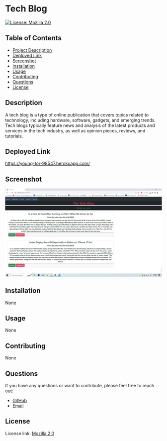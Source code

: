 
# Tech Blog

[![License: Mozilla 2.0](https://img.shields.io/badge/License-MPL_2.0-brightgreen.svg)](https://www.mozilla.org/en-US/MPL/2.0/)

## Table of Contents
- [Project Description](#description)
- [Deployed Link](#deployed-link)
- [Screenshot](#screenshot)
- [Installation](#installation)
- [Usage](#usage)
- [Contributing](#contributing)
- [Questions](#questions)
- [License](#license)

## Description
A tech blog is a type of online publication that covers topics related to technology, including hardware, software, gadgets, and emerging trends. Tech blogs typically feature news and analysis of the latest products and services in the tech industry, as well as opinion pieces, reviews, and tutorials.

## Deployed Link
https://young-tor-98547.herokuapp.com/

## Screenshot
![App Screenshot](https://github.com/Alien-oyi/14-Tech-Blog/blob/main/imgs/Screenshot%20(183).png?raw=true)

## Installation
None

## Usage
None

## Contributing
None

## Questions
If you have any questions or want to contribute, please feel free to reach out:

- [GitHub](https://github.com/Alien-oyi)
- [Email](mailto:daijinmin78@gmail.com)

## License
License link: [Mozilla 2.0](https://www.mozilla.org/en-US/MPL/2.0/)
